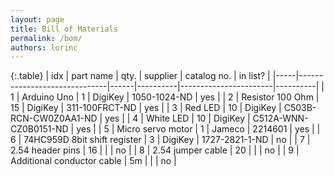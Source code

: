 ```yaml
---
layout: page
title: Bill of Materials
permalink: /bom/
authors: lorinc
---
```


{:.table}
| idx | part name                    | qty. | supplier | catalog no.           | in list? |
|-----|------------------------------|------|----------|-----------------------|----------|
| 1   | Arduino Uno                  | 1    | DigiKey  | 1050-1024-ND          | yes      |
| 2   | Resistor 100 Ohm             | 15   | DigiKey  | 311-100FRCT-ND        | yes      |
| 3   | Red LED                      | 10   | DigiKey  | C503B-RCN-CW0Z0AA1-ND | yes      |
| 4   | White LED                    | 10   | DigiKey  | C512A-WNN-CZ0B0151-ND | yes      |
| 5   | Micro servo motor            | 1    | Jameco   | 2214601               | yes      |
| 6   | 74HC959D 8bit shift register | 3    | DigiKey  | 1727-2821-1-ND        | no       |
| 7   | 2.54 header pins             | 16   |          |                       | no       |
| 8   | 2.54 jumper cable            | 20   |          |                       | no       |
| 9   | Additional conductor cable   | 5m   |          |                       | no       |